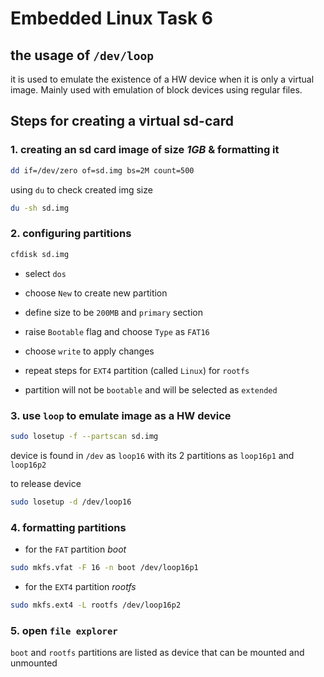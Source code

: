# Embedded Linux Task 6

## the usage of `/dev/loop`

it is used to emulate the existence of a HW device when it is only a virtual image. Mainly used with emulation of block devices using regular files.

## Steps for creating a virtual sd-card

### 1. creating an sd card image of size *1GB* & formatting it

```bash
dd if=/dev/zero of=sd.img bs=2M count=500
```

using `du` to check created img size 

```bash
du -sh sd.img
```

### 2. configuring partitions

```bash
cfdisk sd.img
```

- select `dos`

- choose `New` to create new partition
- define size to be `200MB` and `primary` section
- raise `Bootable` flag and choose `Type` as `FAT16`
- choose `write` to apply changes

- repeat steps for `EXT4` partition (called `Linux`) for `rootfs` 
- partition will not be `bootable` and will be selected as `extended`


### 3. use `loop` to emulate image as a HW device

```bash
sudo losetup -f --partscan sd.img
```

device is found in `/dev` as `loop16` with its 2 partitions as `loop16p1` and `loop16p2`

to release device 

```bash
sudo losetup -d /dev/loop16 
```

### 4. formatting partitions 

- for the `FAT` partition *boot*

```bash
sudo mkfs.vfat -F 16 -n boot /dev/loop16p1
```

- for the `EXT4` partition *rootfs*

```bash
sudo mkfs.ext4 -L rootfs /dev/loop16p2
```

### 5. open `file explorer`

`boot` and `rootfs` partitions are listed as device that can be mounted and unmounted


